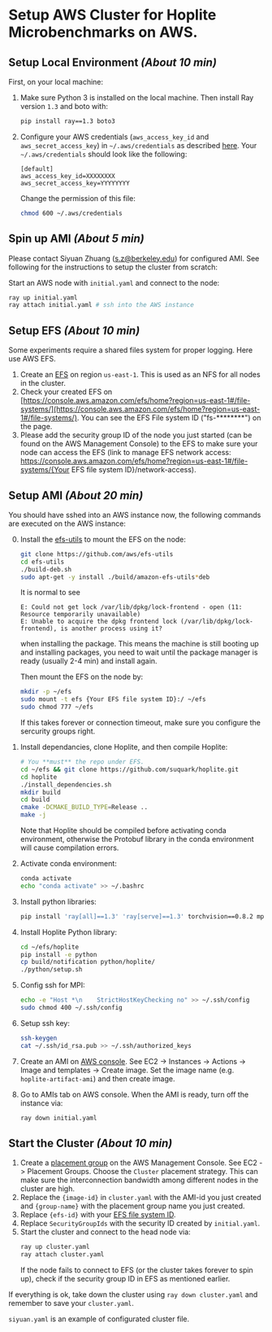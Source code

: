 # Setup AWS Cluster for Hoplite Microbenchmarks on AWS.

## Setup Local Environment _(About 10 min)_

 First, on your local machine:

1. Make sure Python 3 is installed on the local machine. Then install Ray version `1.3` and boto with:
   ~~~bash
   pip install ray==1.3 boto3
   ~~~
2. Configure your AWS credentials (`aws_access_key_id` and `aws_secret_access_key`) in `~/.aws/credentials` as described [here](https://boto3.amazonaws.com/v1/documentation/api/latest/guide/credentials.html#guide-credentials). Your `~/.aws/credentials` should look like the following:
   ~~~
   [default]
   aws_access_key_id=XXXXXXXX
   aws_secret_access_key=YYYYYYYY
   ~~~
   Change the permission of this file:
   ~~~bash
   chmod 600 ~/.aws/credentials
   ~~~

## Spin up AMI _(About 5 min)_

Please contact Siyuan Zhuang (s.z@berkeley.edu) for configured AMI. See following for the instructions to setup the cluster from scratch:

Start an AWS node with `initial.yaml` and connect to the node:
   ~~~bash
   ray up initial.yaml
   ray attach initial.yaml # ssh into the AWS instance
   ~~~

## Setup EFS _(About 10 min)_

Some experiments require a shared files system for proper logging. Here use AWS EFS.

1. Create an [EFS](https://console.aws.amazon.com/efs) on region `us-east-1`. This is used as an NFS for all nodes in the cluster.
2. Check your created EFS on [https://console.aws.amazon.com/efs/home?region=us-east-1#/file-systems/](https://console.aws.amazon.com/efs/home?region=us-east-1#/file-systems/). You can see the EFS File system ID ("fs-********") on the page.
3. Please add the security group ID of the node you just started (can be found on the AWS Management Console) to the EFS to make sure your node can access the EFS (link to manage EFS network access: https://console.aws.amazon.com/efs/home?region=us-east-1#/file-systems/{Your EFS file system ID}/network-access).

## Setup AMI _(About 20 min)_

You should have sshed into an AWS instance now, the following commands are executed on the AWS instance:

0. Install the [efs-utils](https://docs.aws.amazon.com/efs/latest/ug/installing-other-distro.html) to mount the EFS on the node:
   ~~~bash
   git clone https://github.com/aws/efs-utils
   cd efs-utils
   ./build-deb.sh
   sudo apt-get -y install ./build/amazon-efs-utils*deb
   ~~~
   It is normal to see
   ~~~
   E: Could not get lock /var/lib/dpkg/lock-frontend - open (11: Resource temporarily unavailable)
   E: Unable to acquire the dpkg frontend lock (/var/lib/dpkg/lock-frontend), is another process using it?
   ~~~
   when installing the package. This means the machine is still booting up and installing packages, you need to wait until the package manager is ready (usually 2-4 min) and install again.

   Then mount the EFS on the node by:
   ~~~bash
   mkdir -p ~/efs
   sudo mount -t efs {Your EFS file system ID}:/ ~/efs
   sudo chmod 777 ~/efs
   ~~~
   If this takes forever or connection timeout, make sure you configure the sercurity groups right.
1. Install dependancies, clone Hoplite, and then compile Hoplite:
   ~~~bash
   # You **must** the repo under EFS.
   cd ~/efs && git clone https://github.com/suquark/hoplite.git
   cd hoplite
   ./install_dependencies.sh
   mkdir build
   cd build
   cmake -DCMAKE_BUILD_TYPE=Release ..
   make -j
   ~~~
   Note that Hoplite should be compiled before activating conda environment, otherwise the Protobuf library in the conda environment will cause compilation errors.
2. Activate conda environment:
   ~~~bash
   conda activate
   echo "conda activate" >> ~/.bashrc
   ~~~
3. Install python libraries:
   ~~~bash
   pip install 'ray[all]==1.3' 'ray[serve]==1.3' torchvision==0.8.2 mpi4py efficientnet_pytorch
   ~~~
4. Install Hoplite Python library:
   ~~~bash
   cd ~/efs/hoplite
   pip install -e python
   cp build/notification python/hoplite/
   ./python/setup.sh
   ~~~
5. Config ssh for MPI:
   ~~~bash
   echo -e "Host *\n    StrictHostKeyChecking no" >> ~/.ssh/config
   sudo chmod 400 ~/.ssh/config
   ~~~
6. Setup ssh key:
   ~~~bash
   ssh-keygen
   cat ~/.ssh/id_rsa.pub >> ~/.ssh/authorized_keys
   ~~~
7. Create an AMI on [AWS console](aws.amazon.com/console). See EC2 -> Instances -> Actions -> Image and templates -> Create image. Set the image name (e.g. `hoplite-artifact-ami`) and then create image.
8. Go to AMIs tab on AWS console. When the AMI is ready, turn off the instance via:
   ~~~bash
   ray down initial.yaml
   ~~~

## Start the Cluster _(About 10 min)_

1. Create a [placement group](https://docs.aws.amazon.com/AWSEC2/latest/UserGuide/placement-groups.html) on the AWS Management Console. See EC2 -> Placement Groups. Choose the `Cluster` placement strategy. This can make sure the interconnection bandwidth among different nodes in the cluster are high.
2. Replace the `{image-id}` in `cluster.yaml` with the AMI-id you just created and `{group-name}` with the placement group name you just created.
3. Replace `{efs-id}` with your [EFS file system ID](https://console.aws.amazon.com/efs/home?region=us-east-1).
4. Replace `SecurityGroupIds` with the security ID created by `initial.yaml`.
5. Start the cluster and connect to the head node via:
   ~~~bash
   ray up cluster.yaml
   ray attach cluster.yaml
   ~~~
   If the node fails to connect to EFS (or the cluster takes forever to spin up), check if the security group ID in EFS as mentioned earlier.

If everything is ok, take down the cluster using `ray down cluster.yaml` and remember to save your `cluster.yaml`.

`siyuan.yaml` is an example of configurated cluster file.
